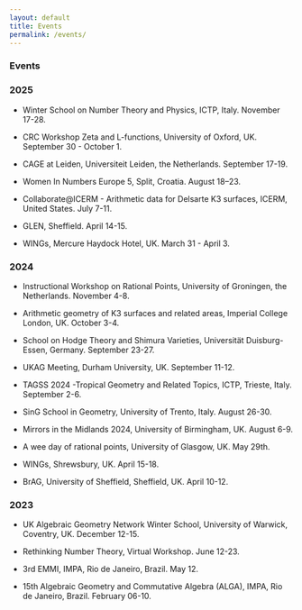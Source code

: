 ```yaml
---
layout: default
title: Events
permalink: /events/
---
```


### Events 

### 2025

- Winter School on Number Theory and Physics, ICTP, Italy. November 17-28.

- CRC Workshop Zeta and L-functions, University of Oxford, UK. September 30 - October 1.

- CAGE at Leiden, Universiteit Leiden, the Netherlands. September 17-19.

- Women In Numbers Europe 5, Split, Croatia. August 18–23.

- Collaborate@ICERM - Arithmetic data for Delsarte K3 surfaces, ICERM, United States. July 7-11.

- GLEN, Sheffield. April 14-15.

- WINGs, Mercure Haydock Hotel, UK. March 31 - April 3.

### 2024

- Instructional Workshop on Rational Points, University of Groningen, the Netherlands. November 4-8.

- Arithmetic geometry of K3 surfaces and related areas, Imperial College London, UK. October 3-4.

- School on Hodge Theory and Shimura Varieties, Universität Duisburg-Essen, Germany. September 23-27.

- UKAG Meeting, Durham University, UK. September 11-12.

- TAGSS 2024 -Tropical Geometry and Related Topics, ICTP, Trieste, Italy. September 2-6.

- SinG School in Geometry, University of Trento, Italy. August 26-30.

- Mirrors in the Midlands 2024, University of Birmingham, UK. August 6-9.

- A wee day of rational points, University of Glasgow, UK. May 29th.

- WINGs, Shrewsbury, UK. April 15-18.

- BrAG, University of Sheffield, Sheffield, UK. April 10-12.

### 2023

- UK Algebraic Geometry Network Winter School, University of Warwick, Coventry, UK. December 12-15.

- Rethinking Number Theory, Virtual Workshop. June 12-23.

- 3rd EMMI, IMPA, Rio de Janeiro, Brazil. May 12. 

- 15th Algebraic Geometry and Commutative Algebra (ALGA), IMPA, Rio de Janeiro, Brazil. February 06-10. 

